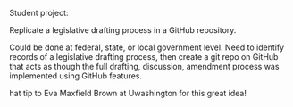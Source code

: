 Student project:

Replicate a legislative drafting process in a GitHub repository.

Could be done at federal, state, or local government level.  Need to identify records of a legislative drafting process, then create a git repo on GitHub that acts as though the full drafting, discussion, amendment process was implemented using GitHub features.

hat tip to Eva Maxfield Brown at Uwashington for this great idea!
